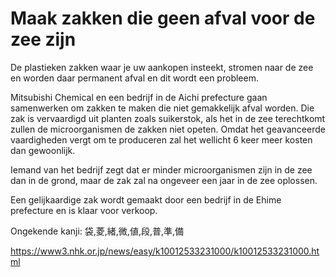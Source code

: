 # Maak zakken die geen afval voor de zee zijn

De plastieken zakken waar je uw aankopen insteekt, stromen naar de zee en worden daar permanent afval en dit wordt een probleem.

Mitsubishi Chemical en een bedrijf in de Aichi prefecture gaan samenwerken om zakken te maken die niet gemakkelijk afval worden. Die zak is vervaardigd uit planten zoals suikerstok, als het in de zee terechtkomt zullen de microorganismen de zakken niet opeten. Omdat het geavanceerde vaardigheden vergt om te produceren zal het wellicht 6 keer meer kosten dan gewoonlijk.

Iemand van het bedrijf zegt dat er minder microorganismen zijn in de zee dan in de grond, maar de zak zal na ongeveer een jaar in de zee oplossen.

Een gelijkaardige zak wordt gemaakt door een bedrijf in de Ehime prefecture en is klaar voor verkoop.

Ongekende kanji: 袋,菱,緒,微,値,段,普,準,備

<https://www3.nhk.or.jp/news/easy/k10012533231000/k10012533231000.html>
